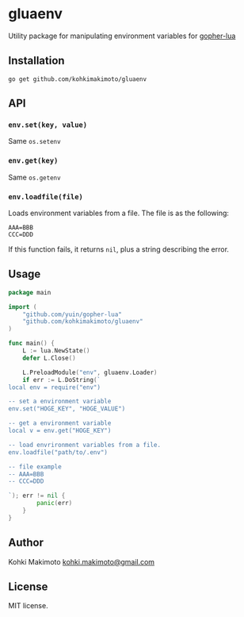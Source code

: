# gluaenv

Utility package for manipulating environment variables for [gopher-lua](https://github.com/yuin/gopher-lua)

## Installation

```
go get github.com/kohkimakimoto/gluaenv
```

## API

### `env.set(key, value)`

Same `os.setenv`

### `env.get(key)`

Same `os.getenv`

### `env.loadfile(file)`

Loads environment variables from a file. The file is as the following:

```
AAA=BBB
CCC=DDD
```

If this function fails, it returns `nil`, plus a string describing the error.

## Usage

```go
package main

import (
    "github.com/yuin/gopher-lua"
    "github.com/kohkimakimoto/gluaenv"
)

func main() {
    L := lua.NewState()
    defer L.Close()

    L.PreloadModule("env", gluaenv.Loader)
    if err := L.DoString(`
local env = require("env")

-- set a environment variable
env.set("HOGE_KEY", "HOGE_VALUE")

-- get a environment variable
local v = env.get("HOGE_KEY")

-- load envrironment variables from a file.
env.loadfile("path/to/.env")

-- file example
-- AAA=BBB
-- CCC=DDD

`); err != nil {
        panic(err)
    }
}
```

## Author

Kohki Makimoto <kohki.makimoto@gmail.com>

## License

MIT license.
